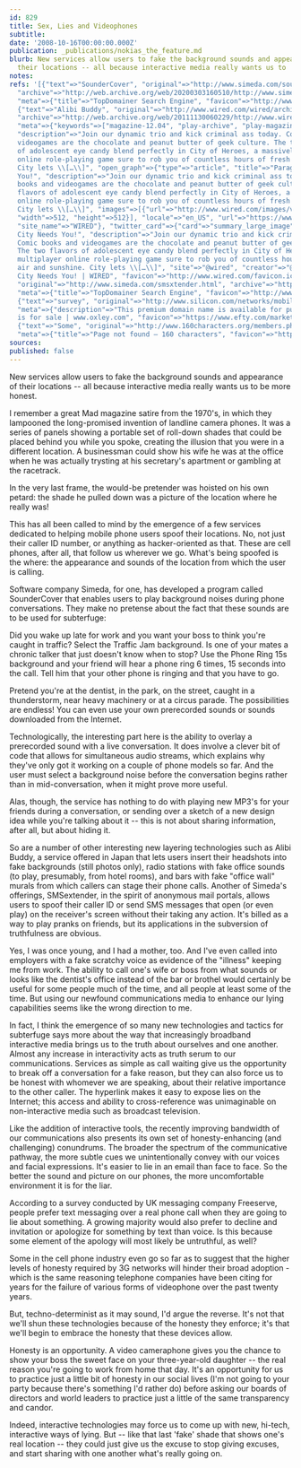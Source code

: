 ```yaml
---
id: 829
title: Sex, Lies and Videophones
subtitle: 
date: '2008-10-16T00:00:00.000Z'
publication: _publications/nokias_the_feature.md
blurb: New services allow users to fake the background sounds and appearance   of
  their locations -- all because interactive media really wants us to   be more honest.
notes: 
refs: '[{"text"=>"SounderCover", "original"=>"http://www.simeda.com/soundercover.html",
  "archive"=>"http://web.archive.org/web/20200303160510/http://www.simeda.com/soundercover.html",
  "meta"=>{"title"=>"TopDomainer Search Engine", "favicon"=>"http://www.simeda.com/static/web/img/favicon.ico"}},
  {"text"=>"Alibi Buddy", "original"=>"http://www.wired.com/wired/archive/12.04/play.html?pg=6",
  "archive"=>"http://web.archive.org/web/20111130060229/http://www.wired.com/wired/archive/12.04/play.html?pg=6",
  "meta"=>{"keywords"=>["magazine-12.04", "play-archive", "play-magazine-12-04"],
  "description"=>"Join our dynamic trio and kick criminal ass today. Comic books and
  videogames are the chocolate and peanut butter of geek culture. The two flavors
  of adolescent eye candy blend perfectly in City of Heroes, a massively multiplayer
  online role-playing game sure to rob you of countless hours of fresh air and sunshine.
  City lets \\[…\\]", "open_graph"=>{"type"=>"article", "title"=>"Paragon City Needs
  You!", "description"=>"Join our dynamic trio and kick criminal ass today. Comic
  books and videogames are the chocolate and peanut butter of geek culture. The two
  flavors of adolescent eye candy blend perfectly in City of Heroes, a massively multiplayer
  online role-playing game sure to rob you of countless hours of fresh air and sunshine.
  City lets \\[…\\]", "images"=>[{"url"=>"http://www.wired.com/images/video-fallback/w-fallback-full.png",
  "width"=>512, "height"=>512}], "locale"=>"en_US", "url"=>"https://www.wired.com/2004/04/paragon-city-needs-you/",
  "site_name"=>"WIRED"}, "twitter_card"=>{"card"=>"summary_large_image", "title"=>"Paragon
  City Needs You!", "description"=>"Join our dynamic trio and kick criminal ass today.
  Comic books and videogames are the chocolate and peanut butter of geek culture.
  The two flavors of adolescent eye candy blend perfectly in City of Heroes, a massively
  multiplayer online role-playing game sure to rob you of countless hours of fresh
  air and sunshine. City lets \\[…\\]", "site"=>"@wired", "creator"=>"@wired"}, "title"=>"Paragon
  City Needs You! | WIRED", "favicon"=>"http://www.wired.com/favicon.ico"}}, {"text"=>"SMSextender",
  "original"=>"http://www.simeda.com/smsxtender.html", "archive"=>"http://web.archive.org/web/20110805132225/http://www.simeda.com:80/smsxtender.html",
  "meta"=>{"title"=>"TopDomainer Search Engine", "favicon"=>"http://www.simeda.com/static/web/img/favicon.ico"}},
  {"text"=>"survey", "original"=>"http://www.silicon.com/networks/mobile/0,39024665,39117896,00.htm",
  "meta"=>{"description"=>"This premium domain name is available for purchase!", "title"=>"silicon.com
  is for sale | www.oxley.com", "favicon"=>"https://www.efty.com/market/uploads/favicon/8e96ab2ee4d5c6107e4ef52955c9b51d.png"}},
  {"text"=>"Some", "original"=>"http://www.160characters.org/members.php?action=info&username=Mike%20Grenville",
  "meta"=>{"title"=>"Page not found – 160 characters", "favicon"=>"http://www.160characters.org/favicon.ico"}}]'
sources: 
published: false
---
```

New services allow users to fake the background sounds and appearance of their locations -- all because interactive media really wants us to be more honest.

  
I remember a great Mad magazine satire from the 1970's, in which they lampooned the long-promised invention of landline camera phones. It was a series of panels showing a portable set of roll-down shades that could be placed behind you while you spoke, creating the illusion that you were in a different location. A businessman could show his wife he was at the office when he was actually trysting at his secretary's apartment or gambling at the racetrack.

In the very last frame, the would-be pretender was hoisted on his own petard: the shade he pulled down was a picture of the location where he really was!

This has all been called to mind by the emergence of a few services dedicated to helping mobile phone users spoof their locations. No, not just their caller ID number, or anything as hacker-oriented as that. These are cell phones, after all, that follow us wherever we go. What's being spoofed is the where: the appearance and sounds of the location from which the user is calling.

Software company Simeda, for one, has developed a program called SounderCover that enables users to play background noises during phone conversations. They make no pretense about the fact that these sounds are to be used for subterfuge:

Did you wake up late for work and you want your boss to think you're caught in traffic? Select the Traffic Jam background. Is one of your mates a chronic talker that just doesn't know when to stop? Use the Phone Ring 15s background and your friend will hear a phone ring 6 times, 15 seconds into the call. Tell him that your other phone is ringing and that you have to go.

Pretend you're at the dentist, in the park, on the street, caught in a thunderstorm, near heavy machinery or at a circus parade. The possibilities are endless! You can even use your own prerecorded sounds or sounds downloaded from the Internet.

Technologically, the interesting part here is the ability to overlay a prerecorded sound with a live conversation. It does involve a clever bit of code that allows for simultaneous audio streams, which explains why they've only got it working on a couple of phone models so far. And the user must select a background noise before the conversation begins rather than in mid-conversation, when it might prove more useful.

Alas, though, the service has nothing to do with playing new MP3's for your friends during a conversation, or sending over a sketch of a new design idea while you're talking about it -- this is not about sharing information, after all, but about hiding it.

So are a number of other interesting new layering technologies such as Alibi Buddy, a service offered in Japan that lets users insert their headshots into fake backgrounds (still photos only), radio stations with fake office sounds (to play, presumably, from hotel rooms), and bars with fake "office wall" murals from which callers can stage their phone calls. Another of Simeda's offerings, SMSextender, in the spirit of anonymous mail portals, allows users to spoof their caller ID or send SMS messages that open (or even play) on the receiver's screen without their taking any action. It's billed as a way to play pranks on friends, but its applications in the subversion of truthfulness are obvious.

Yes, I was once young, and I had a mother, too. And I've even called into employers with a fake scratchy voice as evidence of the "illness" keeping me from work. The ability to call one's wife or boss from what sounds or looks like the dentist's office instead of the bar or brothel would certainly be useful for some people much of the time, and all people at least some of the time. But using our newfound communications media to enhance our lying capabilities seems like the wrong direction to me.

In fact, I think the emergence of so many new technologies and tactics for subterfuge says more about the way that increasingly broadband interactive media brings us to the truth about ourselves and one another. Almost any increase in interactivity acts as truth serum to our communications. Services as simple as call waiting give us the opportunity to break off a conversation for a fake reason, but they can also force us to be honest with whomever we are speaking, about their relative importance to the other caller. The hyperlink makes it easy to expose lies on the Internet; this access and ability to cross-reference was unimaginable on non-interactive media such as broadcast television.

Like the addition of interactive tools, the recently improving bandwidth of our communications also presents its own set of honesty-enhancing (and challenging) conundrums. The broader the spectrum of the communicative pathway, the more subtle cues we unintentionally convey with our voices and facial expressions. It's easier to lie in an email than face to face. So the better the sound and picture on our phones, the more uncomfortable environment it is for the liar.

According to a survey conducted by UK messaging company Freeserve, people prefer text messaging over a real phone call when they are going to lie about something. A growing majority would also prefer to decline and invitation or apologize for something by text than voice. Is this because some element of the apology will most likely be untruthful, as well?

Some in the cell phone industry even go so far as to suggest that the higher levels of honesty required by 3G networks will hinder their broad adoption - which is the same reasoning telephone companies have been citing for years for the failure of various forms of videophone over the past twenty years.

But, techno-determinist as it may sound, I'd argue the reverse. It's not that we'll shun these technologies because of the honesty they enforce; it's that we'll begin to embrace the honesty that these devices allow.

Honesty is an opportunity. A video cameraphone gives you the chance to show your boss the sweet face on your three-year-old daughter -- the real reason you're going to work from home that day. It's an opportunity for us to practice just a little bit of honesty in our social lives (I'm not going to your party because there's something I'd rather do) before asking our boards of directors and world leaders to practice just a little of the same transparency and candor.

Indeed, interactive technologies may force us to come up with new, hi-tech, interactive ways of lying. But -- like that last 'fake' shade that shows one's real location -- they could just give us the excuse to stop giving excuses, and start sharing with one another what's really going on.
